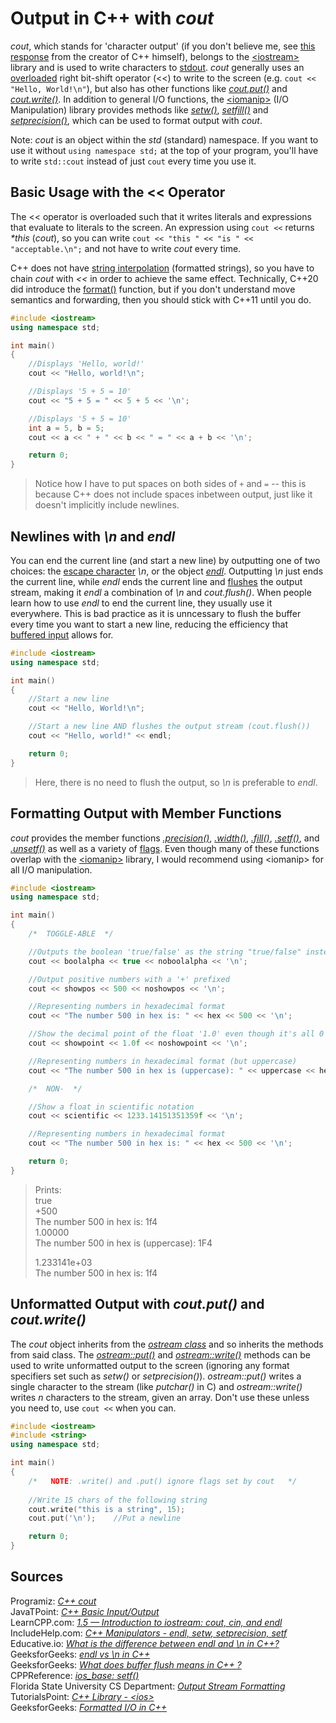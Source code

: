 # Output in C++ with _cout_
_cout_, which stands for 'character output' (if you don't believe me, see [this response](https://www.stroustrup.com/bs_faq2.html#cout) from the creator of C++ himself), belongs to the [\<iostream\>](https://en.cppreference.com/w/cpp/header/iostream) 
library and is used to write characters to [stdout](https://en.cppreference.com/w/cpp/io/c/std_streams). _cout_ generally uses an [overloaded](https://www.tutorialspoint.com/cplusplus/cpp_overloading.htm) right bit-shift
operator (<<) to write to the screen (e.g. `cout << "Hello, World!\n"`), but also has other functions like [_cout.put()_](https://en.cppreference.com/w/cpp/io/basic_ostream/put) and [_cout.write()_](https://en.cppreference.com/w/cpp/io/basic_ostream/write).  In addition to general I/O functions, the [\<iomanip\>](https://en.cppreference.com/w/cpp/header/iomanip) (I/O Manipulation) library provides methods like
[_setw()_](https://www.includehelp.com/cpp-tutorial/cpp-manipulators-endl-setw-setprecision-setf-cpp-programming-tutorial.aspx), [_setfill()_](https://www.includehelp.com/cpp-tutorial/cpp-manipulators-endl-setw-setprecision-setf-cpp-programming-tutorial.aspx) and [_setprecision()_](https://www.includehelp.com/cpp-tutorial/cpp-manipulators-endl-setw-setprecision-setf-cpp-programming-tutorial.aspx),
which can be used to format output with _cout_. 

Note: _cout_ is an object within the _std_ (standard) namespace. If you want to use it without `using namespace std;` at the top of your program, you'll have to write `std::cout`
instead of just `cout` every time you use it.

## Basic Usage with the << Operator
The << operator is overloaded such that it writes literals and expressions that evaluate to literals to the screen. An expression using `cout <<` returns _\*this_ (_cout_), 
so you can write `cout << "this " << "is " << "acceptable.\n";` and not have to write _cout_ every time. 

C++ does not have [string interpolation](https://www.programiz.com/python-programming/string-interpolation) (formatted strings), so you have to chain _cout_ with _<<_
in order to achieve the same effect. Technically, C++20 did introduce the [format()](https://en.cppreference.com/w/cpp/utility/format/format) function, but if you don't 
understand move semantics and forwarding, then you should stick with C++11 until you do.
```C++
#include <iostream>
using namespace std;

int main()
{
    //Displays 'Hello, world!'
    cout << "Hello, world!\n";

    //Displays '5 + 5 = 10'
    cout << "5 + 5 = " << 5 + 5 << '\n';

    //Displays '5 + 5 = 10'
    int a = 5, b = 5;
    cout << a << " + " << b << " = " << a + b << '\n';

    return 0;
}
```
> Notice how I have to put spaces on both sides of `+` and `=` -- this is because C++ does not include spaces inbetween output, just like it doesn't implicitly include newlines.

## Newlines with _\\n_ and _endl_
You can end the current line (and start a new line) by outputting one of two choices: the [escape character](https://ciphertrick.com/c-beginners-introduction-to-escape-sequences/) _\\n_, or the object [_endl_](https://en.cppreference.com/w/cpp/io/manip/endl). Outputting _\\n_ just ends the current line, while _endl_ ends the current line
and [flushes](https://www.geeksforgeeks.org/buffer-flush-means-c/) the output stream, making it _endl_ a combination of _\\n_ and _cout.flush()_.
When people learn how to use _endl_ to end the current line, they usually use it everywhere. This is bad practice as it is unncessary to flush the 
buffer every time you want to start a new line, reducing the efficiency that [buffered input](https://gcc.gnu.org/onlinedocs/libstdc++/manual/streambufs.html) allows for.

```C++
#include <iostream>
using namespace std;

int main()
{
    //Start a new line
    cout << "Hello, World!\n";

    //Start a new line AND flushes the output stream (cout.flush())
    cout << "Hello, world!" << endl;

    return 0;
}
```
> Here, there is no need to flush the output, so _\n_ is preferable to _endl_.

## Formatting Output with Member Functions
_cout_ provides the member functions [_.precision()_](https://www.cplusplus.com/reference/ios/ios_base/precision/), [_.width()_](https://www.cplusplus.com/reference/ios/ios_base/width/), [_.fill()_](https://www.cplusplus.com/reference/ios/ios/fill/), [_.setf()_](https://www.cplusplus.com/reference/ios/ios_base/setf/), and [_.unsetf()_](https://www.cplusplus.com/reference/ios/ios_base/unsetf/) as well as a variety of [flags](https://www.tutorialspoint.com/cpp_standard_library/ios.htm). Even though many of these functions overlap with the [\<iomanip\>](https://en.cppreference.com/w/cpp/header/iomanip) library,
I would recommend using \<iomanip\> for all I/O manipulation.

```C++
#include <iostream>
using namespace std;

int main()
{
    /*  TOGGLE-ABLE  */

    //Outputs the boolean 'true/false' as the string "true/false" instead of 1/0
    cout << boolalpha << true << noboolalpha << '\n';

    //Output positive numbers with a '+' prefixed
    cout << showpos << 500 << noshowpos << '\n';

    //Representing numbers in hexadecimal format
    cout << "The number 500 in hex is: " << hex << 500 << '\n';

    //Show the decimal point of the float '1.0' even though it's all 0's
    cout << showpoint << 1.0f << noshowpoint << '\n';

    //Representing numbers in hexadecimal format (but uppercase)
    cout << "The number 500 in hex is (uppercase): " << uppercase << hex << 500 << nouppercase << "\n\n";

    /*  NON-  */

    //Show a float in scientific notation
    cout << scientific << 1233.14151351359f << '\n';

    //Representing numbers in hexadecimal format
    cout << "The number 500 in hex is: " << hex << 500 << '\n';

    return 0;
}
```
> Prints: <br />
> true <br />
> +500 <br />
> The number 500 in hex is: 1f4 <br />
> 1.00000 <br />
> The number 500 in hex is (uppercase): 1F4 <br />
> 
> 1.233141e+03 <br />
> The number 500 in hex is: 1f4 <br />

## Unformatted Output with _cout.put()_ and _cout.write()_
The _cout_ object inherits from the [_ostream class_](https://www.cplusplus.com/reference/ostream/ostream/) and so inherits the methods from said class. The [_ostream::put()_](https://www.cplusplus.com/reference/ostream/ostream/put/)
and [_ostream::write()_](https://www.cplusplus.com/reference/ostream/ostream/write/) methods can be used to write unformatted output to the screen (ignoring any format specifiers set such as _setw()_ or _setprecision()_).
_ostream::put()_ writes a single character to the stream (like _putchar()_ in C) and _ostream::write()_ writes _n_ characters to the stream, given an array. Don't use these
unless you need to, use `cout <<` when you can.
```C++
#include <iostream>
#include <string>
using namespace std;

int main()
{
    /*   NOTE: .write() and .put() ignore flags set by cout   */
 
    //Write 15 chars of the following string
    cout.write("this is a string", 15);
    cout.put('\n');    //Put a newline

    return 0;
}
```

## Sources
Programiz: [_C++ cout_](https://www.programiz.com/cpp-programming/library-function/iostream/cout) <br />
JavaTPoint: [_C++ Basic Input/Output_](https://www.javatpoint.com/cpp-basic-input-output#:~:text=Standard%20end%20line%20(endl),characters%20and%20flushes%20the%20stream.) <br />
LearnCPP.com: [_1.5 — Introduction to iostream: cout, cin, and endl_](https://www.learncpp.com/cpp-tutorial/introduction-to-iostream-cout-cin-and-endl/) <br />
IncludeHelp.com: [_C++ Manipulators - endl, setw, setprecision, setf_](https://www.includehelp.com/cpp-tutorial/cpp-manipulators-endl-setw-setprecision-setf-cpp-programming-tutorial.aspx) <br />
Educative.io: [_What is the difference between endl and \n in C++?_](https://www.educative.io/edpresso/what-is-the-difference-between-endl-and-n-in-cpp) <br />
GeeksforGeeks: [_endl vs \\n in C++_](https://www.geeksforgeeks.org/endl-vs-n-in-cpp/) <br />
GeeksforGeeks: [_What does buffer flush means in C++ ?_](https://www.geeksforgeeks.org/buffer-flush-means-c/) <br />
CPPReference: [_ios\_base: setf()_](https://en.cppreference.com/w/cpp/io/ios_base/setf) <br />
Florida State University CS Department: [_Output Stream Formatting_](https://www.cs.fsu.edu/~myers/c++/notes/formatting.html) <br />
TutorialsPoint: [_C++ Library - \<ios\>_](https://www.tutorialspoint.com/cpp_standard_library/ios.htm) <br />
GeeksforGeeks: [_Formatted I/O in C++_](https://www.geeksforgeeks.org/formatted-i-o-in-c/) <br />
